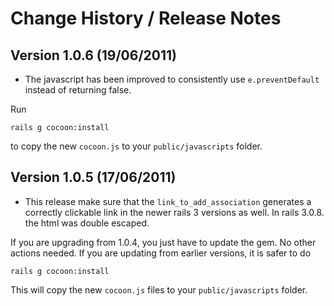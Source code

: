 # Change History / Release Notes

## Version 1.0.6 (19/06/2011)

* The javascript has been improved to consistently use `e.preventDefault` instead of returning false.

Run

    rails g cocoon:install

to copy the new `cocoon.js` to your `public/javascripts` folder.


## Version 1.0.5 (17/06/2011)

* This release make sure that the `link_to_add_association` generates a correctly clickable
  link in the newer rails 3 versions as well. In rails 3.0.8. the html was double escaped.

If you are upgrading from 1.0.4, you just have to update the gem. No other actions needed. If you are updating
from earlier versions, it is safer to do

    rails g cocoon:install

This will copy the new `cocoon.js` files to your `public/javascripts` folder.


